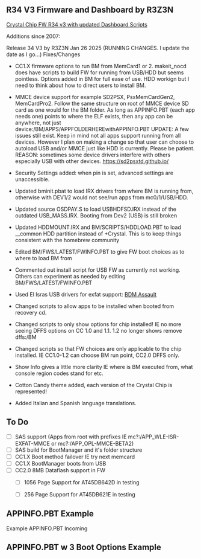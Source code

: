 ## R34 V3 Firmware and Dashboard by R3Z3N

[Crystal Chip FW R34 v3 with updated Dashboard Scripts](https://github.com/saildot4k/Crystal-Chip-R34-v3/releases)

Additions since 2007:

Release 34 V3 by R3Z3N Jan 26 2025 (RUNNING CHANGES. I update the date as I go...)
    Fixes/Changes
        
  - CC1.X firmware options to run BM from MemCard1 or 2. makeit_nocd does have scripts to
	build FW for running from USB/HDD but seems pointless. Options added in BM for full ease
    of use. HDD workign but I need to think about how to direct users to install BM.

  - MMCE device support for example SD2PSX, PsxMemCardGen2, MemCardPro2.
    Follow the same structure on root of MMCE device SD card as 
    one would for the BM folder. As long as APPINFO.PBT (each app needs one)
    points to where the ELF exists, then any app can be anywhere, not just
    device:/BM/APPS/APPFOLDERHEREwithAPPINFO.PBT
	UPDATE: A few issues still exist. Keep in mind not all apps support running
	from all devices. However I plan on making a change so that user can choose 
    to autoload USB and/or MMCE just like HDD is currently. Please be patient. 
    REASON: sometimes some device drivers interfere with others especially USB
    with other devices.
	https://sd2psxtd.github.io/

  - Security Settings added: when pin is set, advanced settings are unaccessible. 

  - Updated bminit.pbat to load IRX drivers from where BM is running from,
    otherwise with DEV1/2 would not see/run apps from mc0/1/USB/HDD.
	
  - Updated source OSDPAY.S to load USBHDFSD.IRX instead of the outdated
    USB_MASS.IRX. Booting from Dev2 (USB) is still broken
	
  - Updated HDDMOUNT.IRX and BM/SCRIPTS/HDDLOAD.PBT to load __common HDD partition
    instead of +Crystal. This is to keep things consistent with the homebrew community
	
  - Edited BM/FWS/LATEST/FWINFO.PBT to give FW boot choices as to where to load BM from
	
  - Commented out install script for USB FW as currently not working.
    Others can experiment as needed by editing BM/FWS/LATEST/FWINFO.PBT
	
  - Used El Isras USB drivers for exfat support: [BDM Assault](https://github.com/israpps/BDMAssault)
  	
  - Changed scripts to allow apps to be installed when booted from recovery cd.
  	
  - Changed scripts to only show options for chip installed! IE no more seeing DFFS
    options on CC 1.0 and 1.1. 1.2 no longer shows remove dffs:/BM
 	
  - Changed scripts so that FW choices are only applicable to the chip installed.
    IE CC1.0-1.2 can choose BM run point, CC2.0 DFFS only.
       
  - Show Info gives a little more clarity IE where is BM executed from, what console region codes stand for etc.

  - Cotton Candy theme added, each version of the Crystal Chip is represented!

  - Added Italian and Spanish language translations.

## To Do
- [ ] SAS support (Apps from root with prefixes IE mc?:/APP_WLE-ISR-EXFAT-MMCE or mc?:/APP_OPL-MMCE-BETA2)
- [ ] SAS build for BootManager and it's folder structure
- [ ] CC1.X Boot method failover IE try next memcard
- [ ] CC1.X BootManager boots from USB 
- [ ] CC2.0 8MB Dataflash support in FW
    * [ ] 1056 Page Support for AT45DB642D in testing
    * [ ] 256 Page Support for AT45DB621E in testing


## APPINFO.PBT Example
Example APPINFO.PBT Incoming

## APPINFO.PBT w 3 Boot Options Example

